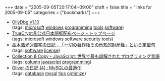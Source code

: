 +++
date = "2005-09-05T20:17:04+09:00"
draft = false
title = "links for 2005-09-05"
categories = ["bookmarks"]
+++

<ul>
	<li>
		<div><a href="http://www.ollydbg.de/">OllyDbg v1.10</a></div>
		<div>(tags: <a href="http://del.icio.us/nobu666/microsoft">microsoft</a> <a href="http://del.icio.us/nobu666/windows">windows</a> <a href="http://del.icio.us/nobu666/programming">programming</a> <a href="http://del.icio.us/nobu666/tools">tools</a> <a href="http://del.icio.us/nobu666/software">software</a>)</div>
	</li>
	<li>
		<div><a href="http://www.geocities.jp/truecrypt222/index.htm">TrueCrypt非公式日本語版配布ページ - トップページ</a></div>
		<div>(tags: <a href="http://del.icio.us/nobu666/microsoft">microsoft</a> <a href="http://del.icio.us/nobu666/windows">windows</a> <a href="http://del.icio.us/nobu666/software">software</a> <a href="http://del.icio.us/nobu666/security">security</a> <a href="http://del.icio.us/nobu666/tools">tools</a>)</div>
	</li>
	<li>
		<div><a href="http://takagi-hiromitsu.jp/diary/20041002.html#p01">高木浩光＠自宅の日記 - 「一切の著作権その他知的財産権」という定型句</a></div>
		<div>(tags: <a href="http://del.icio.us/nobu666/software">software</a> <a href="http://del.icio.us/nobu666/license">license</a>)</div>
	</li>
	<li>
		<div><a href="http://d.hatena.ne.jp/brazil/20050829/1125321936">Collection &amp; Copy - JavaScript: 世界で最も誤解されたプログラミング言語</a></div>
		<div>(tags: <a href="http://del.icio.us/nobu666/column">column</a> <a href="http://del.icio.us/nobu666/javascript">javascript</a> <a href="http://del.icio.us/nobu666/programming">programming</a>)</div>
	</li>
	<li>
		<div><a href="http://slashdot.jp/journal.pl?op=display&amp;uid=4&amp;id=26710">Oliver の日記 (4) : MySQLの最適化</a></div>
		<div>(tags: <a href="http://del.icio.us/nobu666/database">database</a> <a href="http://del.icio.us/nobu666/mysql">mysql</a> <a href="http://del.icio.us/nobu666/tips">tips</a> <a href="http://del.icio.us/nobu666/optimize">optimize</a>)</div>
	</li>
</ul>
